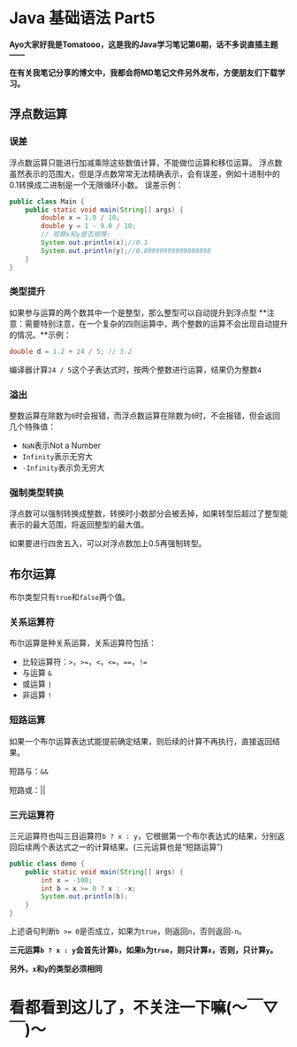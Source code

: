 # Java 基础语法 Part5

**Ayo大家好我是Tomatooo，这是我的Java学习笔记第6期，话不多说直插主题——**

**在有关我笔记分享的博文中，我都会将MD笔记文件另外发布，方便朋友们下载学习。**

## 浮点数运算
### 误差
浮点数运算只能进行加减乘除这些数值计算，不能做位运算和移位运算。
浮点数虽然表示的范围大，但是浮点数常常无法精确表示，会有误差，例如十进制中的0.1转换成二进制是一个无限循环小数。
误差示例：
```java
public class Main {
    public static void main(String[] args) {
        double x = 1.0 / 10;
        double y = 1 - 9.0 / 10;
        // 观察x和y是否相等:
        System.out.println(x);//0.1
        System.out.println(y);//0.09999999999999998
    }
}
```
### 类型提升
如果参与运算的两个数其中一个是整型，那么整型可以自动提升到浮点型
**注意：需要特别注意，在一个复杂的四则运算中，两个整数的运算不会出现自动提升的情况。**示例：
```java
double d = 1.2 + 24 / 5; // 5.2
```
编译器计算`24 / 5`这个子表达式时，按两个整数进行运算，结果仍为整数`4`
### 溢出
整数运算在除数为`0`时会报错，而浮点数运算在除数为`0`时，不会报错，但会返回几个特殊值：

- `NaN`表示Not a Number
- `Infinity`表示无穷大
- `-Infinity`表示负无穷大
### 强制类型转换

浮点数可以强制转换成整数，转换时小数部分会被丢掉，如果转型后超过了整型能表示的最大范围，将返回整型的最大值。

如果要进行四舍五入，可以对浮点数加上0.5再强制转型。

## 布尔运算

布尔类型只有`true`和`false`两个值。

### 关系运算符

布尔运算是种关系运算，关系运算符包括：

- 比较运算符：`>`，`>=`，`<`，`<=`，`==`，`!=`
- 与运算 `&`
- 或运算 `|`
- 非运算 `!`

### 短路运算

如果一个布尔运算表达式能提前确定结果，则后续的计算不再执行，直接返回结果。

短路与：`&&`

短路或：||

### 三元运算符

三元运算符也叫三目运算符`b ? x : y`，它根据第一个布尔表达式的结果，分别返回后续两个表达式之一的计算结果。(三元运算也是“短路运算”)

```java
public class demo {
    public static void main(String[] args) {
        int x = -100;
        int b = x >= 0 ? x : -x;
        System.out.println(b);
    }
}

```

上述语句判断`b >= 0`是否成立，如果为`true`，则返回`n`，否则返回`-n`。

**三元运算`b ? x : y`会首先计算`b`，如果`b`为`true`，则只计算`x`，否则，只计算`y`。**

**另外，`x`和`y`的类型必须相同**

# 看都看到这儿了，不关注一下嘛(～￣▽￣)～

